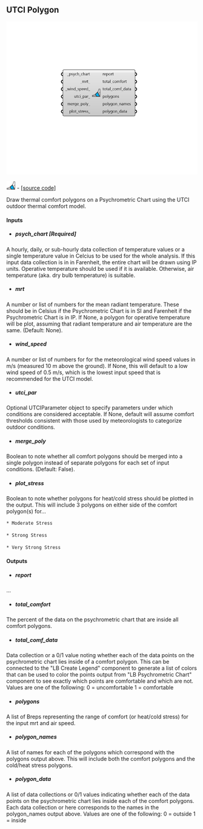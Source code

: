 ## UTCI Polygon

![](../../images/components/UTCI_Polygon.png)

![](../../images/icons/UTCI_Polygon.png) - [[source code]](https://github.com/ladybug-tools/ladybug-grasshopper/blob/master/ladybug_grasshopper/src//LB%20UTCI%20Polygon.py)


Draw thermal comfort polygons on a Psychrometric Chart using the UTCI outdoor thermal comfort model. 



#### Inputs
* ##### psych_chart [Required]
A hourly, daily, or sub-hourly data collection of temperature values or a single temperature value in Celcius to be used for the whole analysis. If this input data collection is in in Farenheit, the entire chart will be drawn using IP units. Operative temperature should be used if it is available. Otherwise, air temperature (aka. dry bulb temperature) is suitable. 
* ##### mrt 
A number or list of numbers for the mean radiant temperature. These should be in Celsius if the Psychrometric Chart is in SI and Farenheit if the Psychrometric Chart is in IP. If None, a polygon for operative temperature will be plot, assuming that radiant temperature and air temperature are the same. (Default: None). 
* ##### wind_speed 
A number or list of numbers for for the meteorological wind speed values in m/s (measured 10 m above the ground). If None, this will default to a low wind speed of 0.5 m/s, which is the lowest input speed that is recommended for the UTCI model. 
* ##### utci_par 
Optional UTCIParameter object to specify parameters under which conditions are considered acceptable. If None, default will assume comfort thresholds consistent with those used by meteorologists to categorize outdoor conditions. 
* ##### merge_poly 
Boolean to note whether all comfort polygons should be merged into a single polygon instead of separate polygons for each set of input conditions. (Default: False). 
* ##### plot_stress 
Boolean to note whether polygons for heat/cold stress should be plotted in the output. This will include 3 polygons on either side of the comfort polygon(s) for... 


    * Moderate Stress

    * Strong Stress

    * Very Strong Stress

#### Outputs
* ##### report
... 
* ##### total_comfort
The percent of the data on the psychrometric chart that are inside all comfort polygons. 
* ##### total_comf_data
Data collection or a 0/1 value noting whether each of the data points on the psychrometric chart lies inside of a comfort polygon. 
This can be connected to the "LB Create Legend" component to generate a list of colors that can be used to color the points output from "LB Psychrometric Chart" component to see exactly which points are comfortable and which are not. 
Values are one of the following: 0 = uncomfortable 1 = comfortable 
* ##### polygons
A list of Breps representing the range of comfort (or heat/cold stress) for the input mrt and air speed. 
* ##### polygon_names
A list of names for each of the polygons which correspond with the polygons output above. This will include both the comfort polygons and the cold/heat stress polygons. 
* ##### polygon_data
A list of data collections or 0/1 values indicating whether each  of the data points on the psychrometric chart lies inside each of the comfort polygons. Each data collection or here corresponds to the names in the polygon_names output above. 
Values are one of the following: 0 = outside 1 = inside 